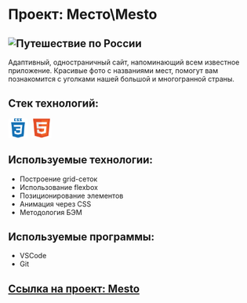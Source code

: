 # Проект: Место\Mesto
![Путешествие по России]()
------
Адаптивный, одностраничный сайт, напоминающий всем известное приложение.
Красивые фото с названиями мест, помогут вам познакомится с уголками нашей большой и многогранной страны.

## Стек технологий:
 <img src="https://github.com/devicons/devicon/blob/master/icons/css3/css3-plain-wordmark.svg"  title="CSS3" alt="CSS" width="40" height="40"/>&nbsp;
 <img src="https://github.com/devicons/devicon/blob/master/icons/html5/html5-original.svg" title="HTML5" alt="HTML" width="40" height="40"/>&nbsp;

## Используемые технологии:
* Построение grid-сеток
* Использование flexbox
* Позиционирование элементов
* Анимация через CSS
* Методология БЭМ

## Используемые программы:
* VSCode
* Git

## [Ссылка на проект: Mesto]()
